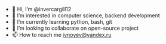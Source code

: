- 👋 Hi, I’m @invercargill12
- 👀 I’m interested in computer science, backend development
- 🌱 I’m currently learning python, bash, git
- 💞️ I’m looking to collaborate on open-source project
- 📫 How to reach me ivnoyev@yandex.ru

<!---
invercargill12/invercargill12 is a ✨ special ✨ repository because its `README.md` (this file) appears on your GitHub profile.
You can click the Preview link to take a look at your changes.
--->
